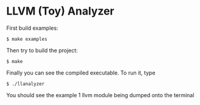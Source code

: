 # LLVM (Toy) Analyzer

First build examples:

```
$ make examples
```

Then try to build the project:

```
$ make
```

Finally you can see the compiled executable. To run it, type

```
$ ./llanalyzer
```

You should see the example 1 llvm module being dumped onto the terminal